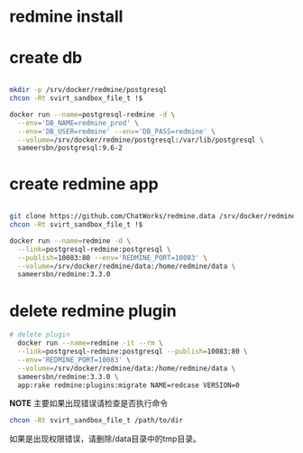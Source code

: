# redmine install

# create db

```bash 

mkdir -p /srv/docker/redmine/postgresql
chcon -Rt svirt_sandbox_file_t !$

docker run --name=postgresql-redmine -d \
  --env='DB_NAME=redmine_prod' \
  --env='DB_USER=redmine' --env='DB_PASS=redmine' \
  --volume=/srv/docker/redmine/postgresql:/var/lib/postgresql \
  sameersbn/postgresql:9.6-2

```

# create redmine app

```bash

git clone https://github.com/ChatWorks/redmine.data /srv/docker/redmine/data
chcon -Rt svirt_sandbox_file_t !$

docker run --name=redmine -d \
  --link=postgresql-redmine:postgresql \
  --publish=10083:80 --env='REDMINE_PORT=10083' \
  --volume=/srv/docker/redmine/data:/home/redmine/data \
  sameersbn/redmine:3.3.0

```

# delete redmine plugin

```bash
# delete plugin
  docker run --name=redmine -it --rm \
  --link=postgresql-redmine:postgresql --publish=10083:80 \
  --env='REDMINE_PORT=10083' \
  --volume=/srv/docker/redmine/data:/home/redmine/data \
  sameersbn/redmine:3.3.0 \
  app:rake redmine:plugins:migrate NAME=redcase VERSION=0
```

**NOTE**
主要如果出现错误请检查是否执行命令
```bash
chcon -Rt svirt_sandbox_file_t /path/to/dir
```
如果是出现权限错误，请删除/data目录中的tmp目录。

